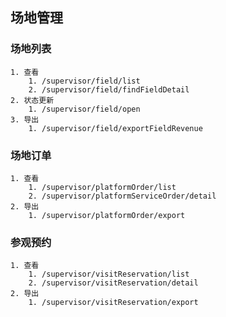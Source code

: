 ## 场地管理
  ### 场地列表
    1. 查看
        1. /supervisor/field/list
        2. /supervisor/field/findFieldDetail
    2. 状态更新
        1. /supervisor/field/open
    3. 导出
        1. /supervisor/field/exportFieldRevenue
  ### 场地订单
    1. 查看
        1. /supervisor/platformOrder/list
        2. /supervisor/platformServiceOrder/detail
    2. 导出
        1. /supervisor/platformOrder/export
  ### 参观预约
    1. 查看
        1. /supervisor/visitReservation/list
        2. /supervisor/visitReservation/detail
    2. 导出
        1. /supervisor/visitReservation/export
